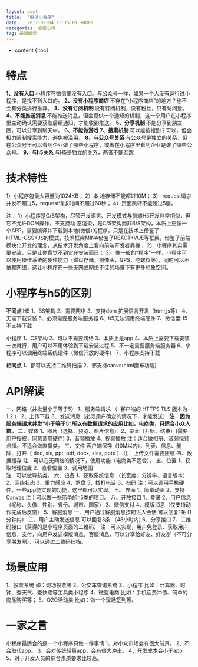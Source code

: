 ```yaml
---
layout: post
title:  "解读小程序"
date:   2017-02-04 23:15:01 +0800
categories: 感悟心得
tag: 最新解读
---
```


* content
{:toc}

特点
====================================================================================================================================
<strong>1、没有入口 </strong>
       小程序在微信里没有入口。与公众号一样，如果一个人没有运行过小程序，是找不到入口的。
<strong>2、没有小程序商店 </strong>
        不存在“小程序商店”的地方？也不会有分类排行推荐。
<strong>3、没有订阅机制 </strong>
       没有订阅机制，没有粉丝，只有访问量。
<strong>4、不能推送消息 </strong>
       不能推送消息，但会提供一个通知的机制，这一个用户在小程序里主动确认需要获取后续通知，才能收到推送。
<strong>5、分享机制 </strong>
       不能分享到朋友圈，可以分享到聊天中。
<strong>6、不能做游戏 </strong>
<strong>7、搜索机制 </strong>
       可以能被搜到？可以，但会极力限制搜索能力，避免被滥用。
<strong>8、与公众号关系 </strong>
       与公众号是独立的关系，但在公众号里可以看到企业做了哪些小程序，或者在小程序里看到企业是做了哪些公众号。
<strong>9、与h5关系 </strong>
      与H5是独立的关系，两者不能互跳

技术特性
==========================================================================================================================================================

1）小程序包最大容量为1024KB； 
2）本 地存储不能超过10M； 
3） request请求并发不超过5，request请求时间不超过60秒； 
4）页面跳转不能超过5层。

注： 
1）小程序是C/S架构，尽管开发语言、开发模式与前端H5开发非常相似，但它不允许DOM操作，不支持动 态渲染，是C/S架构而非B/S架构，本质上更像一个APP，需要编译并下载到本地(微信)的程序，只是在技术上借鉴了HTML+CSS+JS的模式，技术框架MINA借鉴了REACT+VUE等框架，借鉴了前端模块化开发的理念，从技术开发角度上看向前端开发者靠拢； 
2） 小程序其实需要安装，只是让你察觉不到它在安装而已； 
3） 像一般的“程序”一样，小程序可以使用操作系统的硬件能力（磁盘存储，摄像头，GPS，陀螺仪等），同时可以不依赖网络，这让小程序在一些无网或网络不佳的场景下有更多想象空间。

小程序与h5的区别
=====================================================================================================================================================================

<strong>不同点 </strong>
H5
1、BS架构
2、需要网络
3、支持dom 扩展语言开发（html,js等）
4、无需下载安装
5、必须需要服务端服务器
6、h5无法调用终端硬件
7、微信里H5不支持下载

小程序
1、CS架构
2、可以不需要网络
3、本质上是app
4、本质上需要下载安装一次就行，用户可以不用体验到下载安装过程
5、不一定需要服务端服务器
6、小程序可以调用终端系统硬件（微信开放的硬件）
7、小程序支持下载

<strong>相同点</strong>
1、都可以支持二维码扫描
2、都支持canvs(html画布功能)

API解读
===================================================================================================
一、网络（并发量小于等于5）
        1、服务端请求   （  客户端的 HTTPS TLS 版本为1.2 ）
        2、上传下载
        3、发送消息（必须用户确定的情况下，才能发送）
        <strong>注：因为服务端请求并发“小于等于5”所以有数据请求的应用比如，电商类，只适合小众人群。</strong>
二、媒体
       1、图片（选择、预览、图片信息）
       2、录音（开始、结束）(需要用户授权，同意调用硬件)
       3、音频播放
       4、视频播放
       注：适合做相册、音频视频点播。不适合做直播类。
三、文件
        客户端保存（10M以内）、列表、信息、删除、打开（ doc, xls, ppt, pdf, docx, xlsx, pptx ）
       注：上传文件需要压缩
四、数据缓存
      注：可以在无网络的情况下，使用功能（电商类不适合）。
五、位置
        1、获取地理位置
        2、查看位置
        3、调用地图     
        注：可以做导航类。
六、设备
        1、获取系统信息 （长宽度、分辨率、语言版本）
        2、网络状态
        3、重力感应
        4、罗盘
        5、拨打电话
        6、扫码
        注：可以调用手机硬件，一些app能实现的功能，这里都可以实现。
七、界面
        1、简单动画
        2、支持Canvas
        注：可以做一些简单的h5类的项目。
八、开放接口
         1、登录
         2、用户信息（呢称、头像、性别、省份、城市、国家）
         3、微信支付
         4、模版消息（仅支持动作完成后反馈）
         5、客服消息
                 一、用户通过客服消息按钮进入会话 可以回复1条 (1分钟内）
                 二、用户主动发送信息 可以回复3条 （48小时内)
         6、分享接口
         7、二维码接口（获得的是小程序页面的二维码）
         注：可以实现，用户免登录、获取用户信息，支付，向用户发送模版消息，客服消息、可以分享给好友、好友群（不可分享朋友圈）、可以通过二维码扫描。


场景应用
===================================================================================================
1、投票系统
如：现场投票等
2、公交车查询系统
3、小程序
比如：计算器、时钟、查天气、查快递等工具类小程序 
4、微型电商
比如：手机话费冲值、简单的商品购买等；
5、O2O活动类
比如：做一个现场签到等。

一家之言
===================================================================================================
小程序最适合的是一个小程序只做一件事情
1、对小众市场会有很大前景。
2、不会取代app。
3、会对传统轻量app，会有很大冲击。
4、开发成本会小于app
5、对于开发人员的综合素质要求比较高。